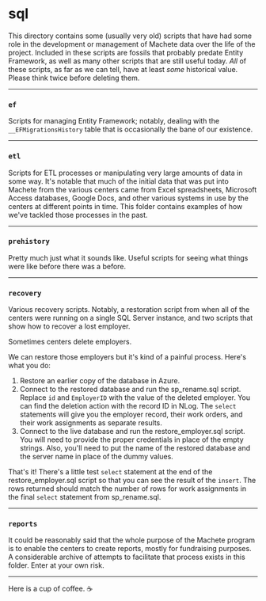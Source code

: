 
# sql

This directory contains some (usually very old) scripts that have had some role in the development or management of
Machete data over the life of the project. Included in these scripts are fossils that probably predate Entity Framework,
as well as many other scripts that are still useful today. _All_ of these scripts, as far as we can tell, have at least
_some_ historical value. Please think twice before deleting them.

<hr />

### `ef`
Scripts for managing Entity Framework; notably, dealing with the `__EFMigrationsHistory` table that is occasionally the
bane of our existence.

<hr />

### `etl`

Scripts for ETL processes or manipulating very large amounts of data in some way. It's notable that much of the initial
data that was put into Machete from the various centers came from Excel spreadsheets, Microsoft Access databases,
Google Docs, and other various systems in use by the centers at different points in time. This folder contains examples
of how we've tackled those processes in the past.

<hr />

### `prehistory`

Pretty much just what it sounds like. Useful scripts for seeing what things were like before there was a before.

<hr />

### `recovery`

Various recovery scripts. Notably, a restoration script from when all of the centers were running on a single SQL Server
instance, and two scripts that show how to recover a lost employer.

Sometimes centers delete employers.  

We can restore those employers but it's kind of a painful process. Here's what you do:  

1. Restore an earlier copy of the database in Azure.
1. Connect to the restored database and run the sp_rename.sql script. Replace `id` and `EmployerID` with the value of
 the deleted employer. You can find the deletion action with the record ID in NLog. The `select` statements will give
  you the employer record, their work orders, and their work assignments as separate results.
1. Connect to the live database and run the restore_employer.sql script. You will need to provide the proper
 credentials in place of the empty strings. Also, you'll need to put the name of the restored database and the server
  name in place of the dummy values.

That's it! There's a little test `select` statement at the end of the restore_employer.sql script so that you can see
 the result of the `insert`. The rows returned should match the number of rows for work assignments in the final
  `select` statement from sp_rename.sql.


<hr />

### `reports`

It could be reasonably said that the whole purpose of the Machete program is to enable the centers to create reports,
mostly for fundraising purposes. A considerable archive of attempts to facilitate that process exists in this folder.
Enter at your own risk.


<hr />

Here is a cup of coffee. ☕️
